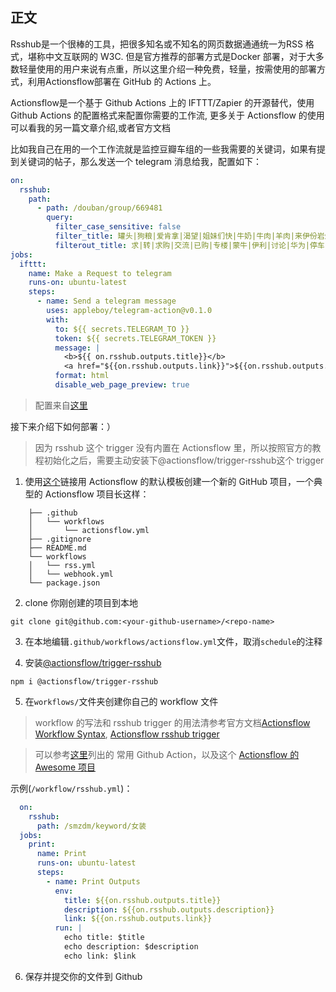 
## 正文

Rsshub是一个很棒的工具，把很多知名或不知名的网页数据通通统一为RSS 格式，堪称中文互联网的 W3C. 但是官方推荐的部署方式是Docker 部署，对于大多数轻量使用的用户来说有点重，所以这里介绍一种免费，轻量，按需使用的部署方式，利用Actionsflow部署在 GitHub 的 Actions 上。

Actionsflow是一个基于 Github Actions 上的 IFTTT/Zapier 的开源替代，使用 Github Actions 的配置格式来配置你需要的工作流, 更多关于 Actionsflow 的使用可以看我的另一篇文章介绍,或者官方文档

比如我自己在用的一个工作流就是监控豆瓣车组的一些我需要的关键词，如果有提到关键词的帖子，那么发送一个 telegram 消息给我，配置如下：

```yaml
on:
  rsshub:
    path:
      - path: /douban/group/669481
        query:
          filter_case_sensitive: false
          filter_title: 罐头|狗粮|爱肯拿|渴望|姐妹们快|牛奶|牛肉|羊肉|来伊份岩烧|来伊份面包|烤箱|生鲜|螺蛳粉|米诺|果酸|杏仁酸|鸡蛋|大米|薅|cr海盐|洗头膏|崔娅蓬松|洗鼻|橙
          filterout_title: 求|转|求购|交流|已购|专楼|蒙牛|伊利|讨论|华为|停车|代拍|完|分装|意向|拼单|删|一元
jobs:
  ifttt:
    name: Make a Request to telegram
    runs-on: ubuntu-latest
    steps:
      - name: Send a telegram message
        uses: appleboy/telegram-action@v0.1.0
        with:
          to: ${{ secrets.TELEGRAM_TO }}
          token: ${{ secrets.TELEGRAM_TOKEN }}
          message: |
            <b>${{ on.rsshub.outputs.title}}</b>
            <a href="${{on.rsshub.outputs.link}}">${{on.rsshub.outputs.description}}</a>
          format: html
          disable_web_page_preview: true
```

> 配置来自[这里](https://github.com/theowenyoung/actionsflow-workflow/blob/main/workflows/rsshub.yml)

接下来介绍下如何部署：）

> 因为 rsshub 这个 trigger 没有内置在 Actionsflow 里，所以按照官方的教程初始化之后，需要主动安装下@actionsflow/trigger-rsshub这个 trigger

1.  使用[这个](https://github.com/actionsflow/actionsflow-workflow-default/generate)链接用 Actionsflow 的默认模板创建一个新的 GitHub 项目，一个典型的 Actionsflow 项目长这样：

```shell
    ├── .github
    │   └── workflows
    │       └── actionsflow.yml
    ├── .gitignore
    ├── README.md
    └── workflows
    │   └── rss.yml
    │   └── webhook.yml
    └── package.json
```

2.  clone 你刚创建的项目到本地

```shell
git clone git@github.com:<your-github-username>/<repo-name>
```

3.  在本地编辑`.github/workflows/actionsflow.yml`文件，取消`schedule`的注释
    
4.  安装[@actionsflow/trigger-rsshub](https://github.com/theowenyoung/actionsflow-trigger-rsshub)
    

```shell
npm i @actionsflow/trigger-rsshub
```

5.  在`workflows/`文件夹创建你自己的 workflow 文件

> workflow 的写法和 rsshub trigger 的用法清参考官方文档[Actionsflow Workflow Syntax](https://actionsflow.github.io/docs/workflow/), [Actionsflow rsshub trigger](https://github.com/theowenyoung/actionsflow-trigger-rsshub)

> 可以参考[这里](https://actionsflow.github.io/docs/actions/)列出的 常用 Github Action，以及这个 [Actionsflow 的 Awesome 项目](https://github.com/actionsflow/awesome-actionsflow)

示例(`/workflow/rsshub.yml`)：

```yaml
  on:
    rsshub:
      path: /smzdm/keyword/女装
  jobs:
    print:
      name: Print
      runs-on: ubuntu-latest
      steps:
        - name: Print Outputs
          env:
            title: ${{on.rsshub.outputs.title}}
            description: ${{on.rsshub.outputs.description}}
            link: ${{on.rsshub.outputs.link}}
          run: |
            echo title: $title
            echo description: $description
            echo link: $link
```

6.  保存并提交你的文件到 Github
